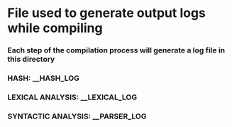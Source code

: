 # File used to generate output logs while compiling

### Each step of the compilation process will generate a log file in this directory

### HASH: __HASH_LOG
### LEXICAL ANALYSIS: __LEXICAL_LOG
### SYNTACTIC ANALYSIS: __PARSER_LOG